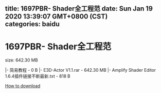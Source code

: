 
title: 1697PBR- Shader全工程范
date: Sun Jan 19 2020 13:39:07 GMT+0800 (CST)    
categories: baidu
---

# 1697PBR- Shader全工程范
size: 642.30 MB
 
 
|- 简易教程 - 0 B
|- E3D-Actor V1.1.rar - 642.30 MB
|- Amplify Shader Editor 1.6.4插件链接不断最新.txt - 818 B

[How to download](https://bpcam.bemobtrk.com/go/2ceec3aa-1ca2-46d6-b9ff-aaa5c184517c?jno=4656)